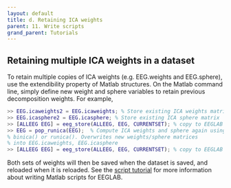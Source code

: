 ```yaml
---
layout: default
title: d. Retaining ICA weights
parent: 11. Write scripts
grand_parent: Tutorials
---
```


Retaining multiple ICA weights in a dataset
---------------------------------------------

To retain multiple copies of ICA weights (e.g. EEG.weights and
EEG.sphere), use the extendibility property of Matlab structures. On the
Matlab command line, simply define new weight and sphere variables to
retain previous decomposition weights. For example,

``` matlab
>> EEG.icaweights2 = EEG.icaweights; % Store existing ICA weights matrix
>> EEG.icasphere2 = EEG.icasphere; % Store existing ICA sphere matrix
>> [ALLEEG EEG] = eeg_store(ALLEEG, EEG, CURRENTSET); % copy to EEGLAB memory
>> EEG = pop_runica(EEG);  % Compute ICA weights and sphere again using
% binica() or runica(). Overwrites new weights/sphere matrices
% into EEG.icaweights, EEG.icasphere
>> [ALLEEG EEG] = eeg_store(ALLEEG, EEG, CURRENTSET); % copy to EEGLAB memory
```

Both sets of weights will then be saved when the dataset is saved, and
reloaded when it is reloaded. See the [script
tutorial](/tutorials/advanced-topics/writing-EEGLAB-scripts.html) for more
information about writing Matlab scripts for EEGLAB.